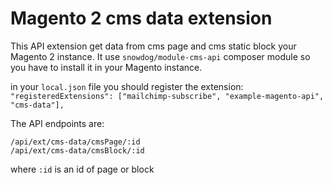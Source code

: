 # Magento 2 cms data extension

This API extension get data from cms page and cms static block your Magento 2 instance.
It use `snowdog/module-cms-api` composer module so you have to install it in your Magento instance.

in your `local.json` file you should register the extension:
`"registeredExtensions": ["mailchimp-subscribe", "example-magento-api", "cms-data"],`

The API endpoints are:
```
/api/ext/cms-data/cmsPage/:id
/api/ext/cms-data/cmsBlock/:id
```

where `:id` is an id of page or block
